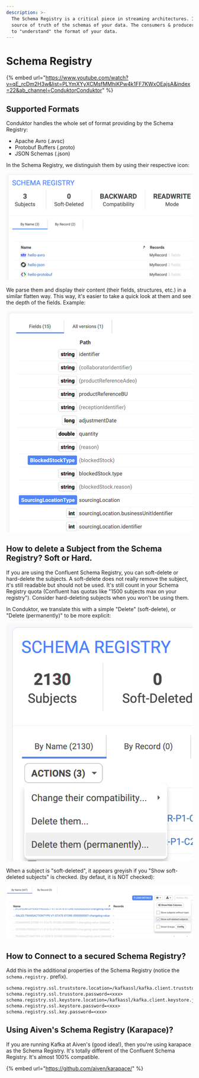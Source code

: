 ```yaml
---
description: >-
  The Schema Registry is a critical piece in streaming architectures. It is the
  source of truth of the schemas of your data. The consumers & producers need it
  to "understand" the format of your data.
---
```


# Schema Registry

{% embed url="https://www.youtube.com/watch?v=qE_rcDm2H3w&list=PLYmXYyXCMsfMMhiKPw4k1FF7KWxOEajsA&index=22&ab_channel=ConduktorConduktor" %}

## Supported Formats

Conduktor handles the whole set of format providing by the Schema Registry:

* Apache Avro (.avsc)
* Protobuf Buffers (.proto)
* JSON Schemas (.json)

In the Schema Registry, we distinguish them by using their respective icon:

![](../../.gitbook/assets/screenshot-2021-02-01-at-16.46.24.png)

We parse them and display their content (their fields, structures, etc.) in a similar flatten way. This way, it's easier to take a quick look at them and see the depth of the fields. Example:

![](../../.gitbook/assets/screenshot-2021-02-01-at-16.51.29.png)

## How to delete a Subject from the Schema Registry? Soft or Hard.

If you are using the Confluent Schema Registry, you can soft-delete or hard-delete the subjects. A soft-delete does not really remove the subject, it's still readable but should not be used. It's still count in your Schema Registry quota (Confluent has quotas like "1500 subjects max on your registry"). Consider hard-deleting subjects when you won't be using them.

In Conduktor, we translate this with a simple "Delete" (soft-delete), or "Delete (permanently)" to be more explicit:

![](../../.gitbook/assets/screenshot-2021-02-01-at-16.52.34.png)

When a subject is "soft-deleted", it appears greyish if you "Show soft-deleted subjects" is checked. (by defaut, it is NOT checked):

![](../../.gitbook/assets/screenshot-2021-02-01-at-16.55.40.png)



## How to Connect to a secured Schema Registry?

Add this in the additional properties of the Schema Registry (notice the `schema.registry.` prefix).

```
schema.registry.ssl.truststore.location=/kafkassl/kafka.client.truststore.jks
schema.registry.ssl.trusstore.password=<xxx>
schema.registry.ssl.keystore.location=/kafkassl/kafka.client.keystore.jks
schema.registry.ssl.keystore.password=<xxx>
schema.registry.ssl.key.password=<xxx>
```

## Using Aiven's Schema Registry (Karapace)?

If you are running Kafka at Aiven's (good idea!), then you're using karapace as the Schema Registry. It's totally different of the Confluent Schema Registry. It's almost 100% compatible.

{% embed url="https://github.com/aiven/karapace/" %}





